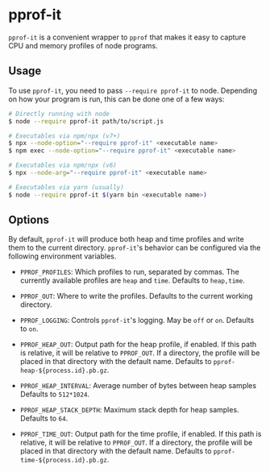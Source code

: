 # pprof-it

`pprof-it` is a convenient wrapper to `pprof` that makes it easy to capture
CPU and memory profiles of node programs.

## Usage

To use `pprof-it`, you need to pass `--require pprof-it` to node.
Depending on how your program is run, this can be done one of a few ways:

```sh
# Directly running with node
$ node --require pprof-it path/to/script.js

# Executables via npm/npx (v7+)
$ npx --node-option="--require pprof-it" <executable name>
$ npm exec --node-option="--require pprof-it" <executable name>

# Executables via npm/npx (v6)
$ npx --node-arg="--require pprof-it" <executable name>

# Executables via yarn (usually)
$ node --require pprof-it $(yarn bin <executable name>)
```

## Options

By default, `pprof-it` will produce both heap and time profiles and
write them to the current directory. `pprof-it`'s behavior can be
configured via the following environment variables.

-   `PPROF_PROFILES`: Which profiles to run, separated by commas. The
    currently available profiles are `heap` and `time`. Defaults to `heap,time`.

-   `PPROF_OUT`: Where to write the profiles. Defaults to the
    current working directory.

-   `PPROF_LOGGING`: Controls `pprof-it`'s logging. May be `off` or `on`.
    Defaults to `on`.

-   `PPROF_HEAP_OUT`: Output path for the heap profile, if enabled. If
    this path is relative, it will be relative to `PPROF_OUT`. If a directory,
    the profile will be placed in that directory with the default name.
    Defaults to `pprof-heap-${process.id}.pb.gz`.

-   `PPROF_HEAP_INTERVAL`: Average number of bytes between heap samples
    Defaults to `512*1024`.

-   `PPROF_HEAP_STACK_DEPTH`: Maximum stack depth for heap samples.
    Defaults to `64`.

-   `PPROF_TIME_OUT`: Output path for the time profile, if enabled. If
    this path is relative, it will be relative to `PPROF_OUT`. If a directory,
    the profile will be placed in that directory with the default name.
    Defaults to `pprof-time-${process.id}.pb.gz`.
